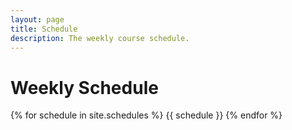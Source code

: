 ```yaml
---
layout: page
title: Schedule
description: The weekly course schedule.
---
```


# Weekly Schedule

{% for schedule in site.schedules %}
{{ schedule }}
{% endfor %}
